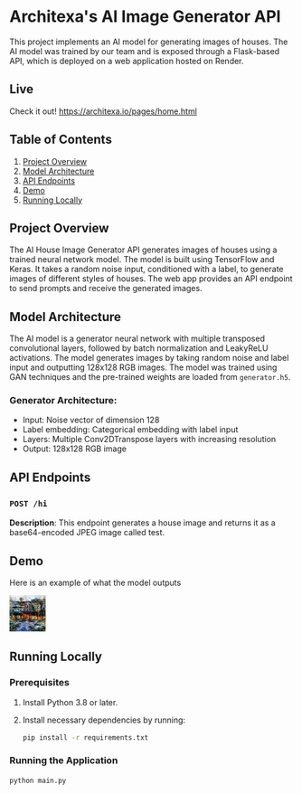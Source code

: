# Architexa's AI Image Generator API

This project implements an AI model for generating images of houses. The AI model was trained by our team and is exposed through a Flask-based API, which is deployed on a web application hosted on Render.

## Live 
Check it out!
https://architexa.io/pages/home.html

## Table of Contents
1. [Project Overview](#project-overview)
2. [Model Architecture](#model-architecture)
3. [API Endpoints](#api-endpoints)
4. [Demo](#demo)
5. [Running Locally](#running-locally)

## Project Overview

The AI House Image Generator API generates images of houses using a trained neural network model. The model is built using TensorFlow and Keras. It takes a random noise input, conditioned with a label, to generate images of different styles of houses. The web app provides an API endpoint to send prompts and receive the generated images.

## Model Architecture

The AI model is a generator neural network with multiple transposed convolutional layers, followed by batch normalization and LeakyReLU activations. The model generates images by taking random noise and label input and outputting 128x128 RGB images. The model was trained using GAN techniques and the pre-trained weights are loaded from `generator.h5`.

### Generator Architecture:
- Input: Noise vector of dimension 128
- Label embedding: Categorical embedding with label input
- Layers: Multiple Conv2DTranspose layers with increasing resolution
- Output: 128x128 RGB image

## API Endpoints

### `POST /hi`

**Description**: This endpoint generates a house image and returns it as a base64-encoded JPEG image called test.

## Demo 

Here is an example of what the model outputs 

![Alt text](test.jpeg)


## Running Locally

### Prerequisites

1. Install Python 3.8 or later.
2. Install necessary dependencies by running:

   ```bash
   pip install -r requirements.txt
   ```

### Running the Application
``` bash
python main.py
```
